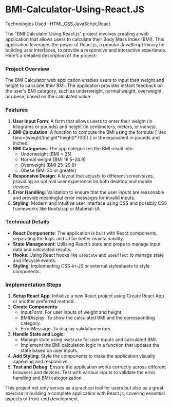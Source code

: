 # BMI-Calculator-Using-React.JS
Technologies Used : HTML,CSS,JavaScript,React

The "BMI Calculator Using React.js" project involves creating a web application that allows users to calculate their Body Mass Index (BMI). This application leverages the power of React.js, a popular JavaScript library for building user interfaces, to provide a responsive and interactive experience. Here’s a detailed description of the project:

### Project Overview
The BMI Calculator web application enables users to input their weight and height to calculate their BMI. The application provides instant feedback on the user's BMI category, such as underweight, normal weight, overweight, or obese, based on the calculated value. 

### Features
1. **User Input Form**: A form that allows users to enter their weight (in kilograms or pounds) and height (in centimeters, meters, or inches).
2. **BMI Calculation**: A function to compute the BMI using the formula:
   \[
   \tex tbmi=(weight/(height*height)*703)}
   \]
   or the equivalent in pounds and inches.
3. **BMI Categories**: The app categorizes the BMI result into:
   - Underweight (BMI < 25)
   - Normal weight (BMI 18.5–24.9)
   - Overweight (BMI 25–29.9)
   - Obese (BMI 30 or greater)
4. **Responsive Design**: A layout that adjusts to different screen sizes, providing an optimal user experience on both desktop and mobile devices.
5. **Error Handling**: Validation to ensure that the user inputs are reasonable and provide meaningful error messages for invalid inputs.
6. **Styling**: Modern and intuitive user interface using CSS and possibly CSS frameworks like Bootstrap or Material-UI.

### Technical Details
- **React Components**: The application is built with React components, separating the logic and UI for better maintainability.
- **State Management**: Utilizing React’s state and props to manage input data and calculated results.
- **Hooks**: Using React hooks like `useState` and `useEffect` to manage state and lifecycle events.
- **Styling**: Implementing CSS-in-JS or external stylesheets to style components.

### Implementation Steps
1. **Setup React App**: Initialize a new React project using Create React App or another preferred method.
2. **Create Components**:
   - InputForm: For user inputs of weight and height.
   - BMIDisplay: To show the calculated BMI and the corresponding category.
   - ErrorMessage: To display validation errors.
3. **Handle State and Logic**:
   - Manage state using `useState` for user inputs and calculated BMI.
   - Implement the BMI calculation logic in a function that updates the state based on user inputs.
4. **Add Styling**: Style the components to make the application visually appealing and responsive.
5. **Test and Debug**: Ensure the application works correctly across different browsers and devices. Test with various inputs to validate the error handling and BMI categorization.

This project not only serves as a practical tool for users but also as a great exercise in building a complete application with React.js, covering essential aspects of front-end development.
